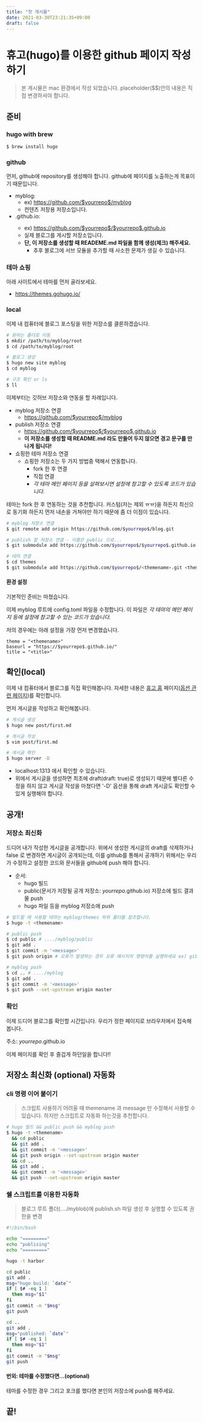 ```yaml
---
title: "첫 게시물"
date: 2021-03-30T23:21:35+09:00
draft: false
---
```


# 휴고(hugo)를 이용한 github 페이지 작성하기
> 본 게시물은 mac 환경에서 작성 되었습니다. placeholder($$)안의 내용은 직접 변경하셔야 합니다.

## 준비
### hugo with brew

```bash
$ brew install hugo
```

### github

먼저, github에 repository를 생성해야 합니다. github에 페이지를 노출하는게 목표이기 때문입니다.
* myblog:
  * ex) https://github.com/$yourrepo$/myblog
  * 컨텐츠 저장용 저장소입니다.
* <yourname>.github.io:
  * ex) https://github.com/$yourrepo$/$yourrepo$.github.io
  * 실제 블로그를 게시할 저장소입니다.
  * **단, 이 저장소를 생성할 때 READEME.md 파일을 함께 생성(체크) 해주세요.**
    * 추후 블로그에 서브 모듈을 추가할 때 사소한 문제가 생길 수 있습니다.

### 테마 쇼핑

아래 사이트에서 테마를 먼저 골라보세요.
* https://themes.gohugo.io/

### local

이제 내 컴퓨터에 블로그 포스팅을 위한 저장소를 클론하겠습니다.

```bash
# 원하는 폴더로 이동
$ mkdir /path/to/myblog/root
$ cd /path/to/myblog/root

# 블로그 생성
$ hugo new site myblog
$ cd myblog

# 구조 확인 or ls
$ ll
```

이제부터는 깃허브 저장소와 연동을 할 차례입니다.
* myblog 저장소 연결
  * https://github.com/$yourrepo$/myblog
* publish 저장소 연결
  * https://github.com/$yourrepo$/$yourrepo$.github.io
  * **이 저장소를 생성할 때 README.md 라도 만들어 두지 않으면 경고 문구를 만나게 됩니다!**
* 쇼핑한 테마 저장소 연결
  * 쇼핑한 저장소는 두 가지 방법중 택해서 연동합니다.
    * fork 한 후 연결
    * 직접 연결
    * *각 테마 메인 페이지 등을 살펴보시면 설정에 참고할 수 있도록 코드가 있습니다.*

테마는 fork 한 후 연동하는 것을 추천합니다. 커스텀(저는 제외 ㅠㅠ)을 하든지 최신으로 동기화 하든지 먼저 내손을 거쳐야만 하기 때문에 좀 더 이점이 있습니다.

```bash
# myblog 저장소 연결
$ git remote add origin https://github.com/$yourrepo$/blog.git

# publish 할 저장소 연결 - 이름은 public 으로...
$ git submodule add https://github.com/$yourrepo$/$yourrepo$.github.io.git public

# 테마 연결
$ cd themes
$ git submodule add https://github.com/$yourrepo$/<themename>.git <themename>
```

#### 환경 설정

기본적인 준비는 마쳤습니다.

이제 myblog 루트에 config.toml 파일을 수정합니다. 이 파일은 *각 테마의 메인 페이지 등에 설정에 참고할 수 있는 코드가 있습니다.*

저의 경우에는 아래 설정을 가장 먼저 변경했습니다.

```
theme = "<themename>"
baseurl = "https://$yourrepo$.github.io/"
title = "<title>"
```

## 확인(local)

이제 내 컴퓨터에서 블로그를 직접 확인해봅니다. 자세한 내용은 [휴고 홈](https://gohugo.io) 페이지([옵션 관련 페이지](https://gohugo.io/commands/hugo_server/#options))를 확인합니다.

먼저 게시글을 작성하고 확인해봅니다.
```bash
# 게시글 생성
$ hugo new post/first.md

# 게시글 작성
$ vim post/first.md

# 게시글 확인
$ hugo server -D
```

* localhost:1313 에서 확인할 수 있습니다.
* 위에서 게시글을 생성하면 최초에 draft(draft: true)로 생성되기 때문에 별다른 수정을 하지 않고 게시글 작성을 마쳤다면 '-D' 옵션을 통해 draft 게시글도 확인할 수 있게 실행해야 합니다.

## 공개!

### 저장소 최신화

드디어 내가 작성한 게시글을 공개합니다. 위에서 생성한 게시글의 draft를 삭제하거나 false 로 변경하면 게시글이 공개되는데, 이를 github를 통해서 공개하기 위해서는 우리가 수정하고 설정한 코드와 문서들을 github에 push 해야 합니다.

* 순서:
  * hugo 빌드
  * public(문서가 저장될 공개 저장소: $yourrepo$.github.io) 저장소에 빌드 결과물 push
  * hugo 파일 등을 myblog 저장소에 push


```bash
# 빌드할 때 사용할 테마는 myblog/themes 하위 폴더를 참조합니다.
$ hugo -t <themename>

# public push
$ cd public # ..../myblog/public
$ git add .
$ git commit -m '<message>'
$ git push origin # 오류가 발생하는 경우 오류 메시지의 명령어를 실행하세요 ex) git push --set-upstream origin master

# myblog push
$ cd .. # ..../myblog
$ git add .
$ git commit -m '<message>'
$ git push --set-upstream origin master
```

### 확인

이제 드디어 블로그를 확인할 시간입니다. 우리가 정한 페이지로 브라우저에서 접속해 봅니다.

주소: $yourrepo$.github.io

이제 페이지를 확인 후 즐겁게 하던일을 합니다!!

## 저장소 최신화 (optional) 자동화

### cli 명령 이어 붙이기

> 스크립트 사용하기 어려울 때 themename 과 message 만 수정해서 사용할 수 있습니다. 하지만 스크립트로 자동화 하는것을 추천합니다.

```bash
# hugo 빌드 && public push && myblog push
$ hugo -t <themename>
  && cd public
  && git add .
  && git commit -m '<message>'
  && git push origin --set-upstream origin master
  && cd ..
  && git add .
  && git commit -m '<message>'
  && git push --set-upstream origin master
```

### 쉘 스크립트를 이용한 자동화

> 블로그 루트 폴더(..../myblob)에 publish.sh 파일 생성 후 실행할 수 있도록 권한을 변경

```sh
#!/bin/bash

echo "========="
echo "publising"
echo "========="

hugo -t harbor

cd public
git add .
msg="hugo build: `date`"
if [ $# -eq 1 ]
  then msg="$1"
fi
git commit -m "$msg"
git push

cd ..
git add .
msg="published: `date`"
if [ $# -eq 1 ]
  then msg="$1"
fi
git commit -m "$msg"
git push
```

#### 번외: 테마를 수정했다면...(optional)

테마를 수정한 경우 그리고 포크를 했다면 본인의 저장소에 push를 해주세요.

## 끝!
